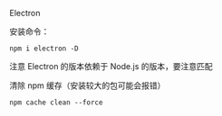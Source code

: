 Electron

安装命令：

```
npm i electron -D
```

注意 Electron 的版本依赖于 Node.js 的版本，要注意匹配



清除 npm 缓存（安装较大的包可能会报错）

```
npm cache clean --force
```


